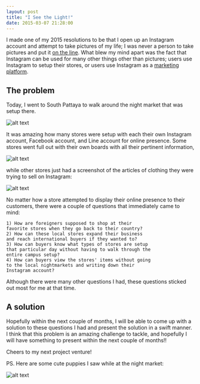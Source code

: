 ```yaml
---
layout: post
title: "I See the Light!"
date: 2015-03-07 21:28:00
---
```


I made one of my 2015 resolutions to be that I open up an Instagram account and attempt to take pictures of my life; I was never a person to take pictures and put it [on the line](https://www.youtube.com/watch?v=CewJ-ihIqaM). What blew my mind apart was the fact that Instagram can be used for many other things other than pictures; users use Instagram to setup their stores, or users use Instagram as a [marketing platform](http://austenallred.com/user-acquisition/book/chapter/instagram/).

## The problem

Today, I went to South Pattaya to walk around the night market that was setup there.

![alt text](/assets/img/nightmarket.jpg "Night market at South Pattaya")

It was amazing how many stores were setup with each their own Instagram account, Facebook account, and Line account for online presence. Some stores went full out with their own boards with all their pertinent information,

![alt text](/assets/img/store_details.jpg "Store details")

while other stores just had a screenshot of the articles of clothing they were trying to sell on Instagram:

![alt text](/assets/img/instagram.jpg "Instagram store example")

No matter how a store attempted to display their online presence to their customers, there were a couple of questions that immediately came to mind:

	1) How are foreigners supposed to shop at their 
	favorite stores when they go back to their country?
	2) How can these local stores expand their business
	and reach international buyers if they wanted to?
	3) How can buyers know what types of stores are setup
	that particular day without having to walk through the
	entire campus setup?
	4) How can buyers view the stores' items without going
	to the local nightmarkets and writing down their
	Instagram account?

Although there were many other questions I had, these questions sticked out most for me at that time.

## A solution

Hopefully within the next couple of months, I will be able to come up with a solution to these questions I had and present the solution in a swift manner. I think that this problem is an amazing challenge to tackle, and hopefully I will have something to present within the next couple of months!!

Cheers to my next project venture!

PS. Here are some cute puppies I saw while at the night market:

![alt text](/assets/img/puppies.jpg "Puppies!")